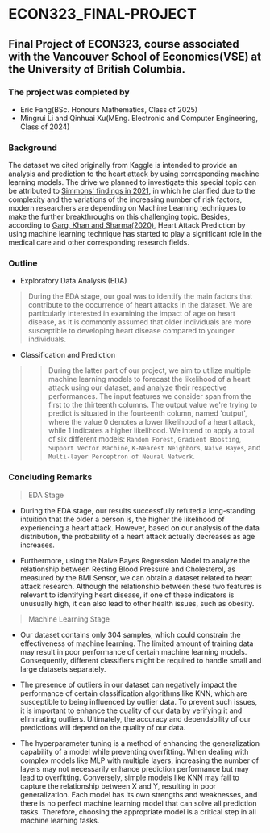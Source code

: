 # ECON323_FINAL-PROJECT

## Final Project of ECON323, course associated with the Vancouver School of Economics(VSE) at the University of British Columbia.

### The project was completed by 
- Eric Fang(BSc. Honours Mathematics, Class of 2025)
- Mingrui Li and Qinhuai Xu(MEng. Electronic and Computer Engineering, Class of 2024)


### Background

The dataset we cited originally from Kaggle is intended to provide an analysis and prediction to the heart attack by using corresponding machine learning models. The drive we planned to investigate this special topic can be attributed to [Simmons' findings in 2021](https://libres.uncg.edu/ir/ecsu/f/Brandon_Simmons_Thesis-Final.pdf), in which he clarified due to the complexity and the variations of the increasing number of risk factors, modern researchers are depending on Machine Learning techniques to make the further breakthroughs on this challenging topic. Besides, according to [Garg, Khan and Sharma(2020)](https://iopscience.iop.org/article/10.1088/1757-899X/1022/1/012046), Heart Attack Prediction by using machine learning technique has started to play a significant role in the medical care and other corresponding research fields.

### Outline

* Exploratory Data Analysis (EDA)

> During the EDA stage, our goal was to identify the main factors that contribute to the occurrence of heart attacks in the dataset. We are particularly interested in examining the impact of age on heart disease, as it is commonly assumed that older individuals are more susceptible to developing heart disease compared to younger individuals.

* Classification and Prediction

> > During the latter part of our project, we aim to utilize multiple machine learning models to forecast the likelihood of a heart attack using our dataset, and analyze their respective performances. The input features we consider span from the first to the thirteenth columns. The output value we're trying to predict is situated in the fourteenth column, named 'output', where the value 0 denotes a lower likelihood of a heart attack, while 1 indicates a higher likelihood. We intend to apply a total of six different models: `Random Forest`, `Gradient Boosting`, `Support Vector Machine`, `K-Nearest Neighbors`, `Naive Bayes`, and `Multi-layer Perceptron of Neural Network`.


### Concluding Remarks

> EDA Stage

- During the EDA stage, our results successfully refuted a long-standing intuition that the older a person is, the higher the likelihood of experiencing a heart attack. However, based on our analysis of the data distribution, the probability of a heart attack actually decreases as age increases. 

- Furthermore, using the Naive Bayes Regression Model to analyze the relationship between Resting Blood Pressure and Cholesterol, as measured by the BMI Sensor, we can obtain a dataset related to heart attack research. Although the relationship between these two features is relevant to identifying heart disease, if one of these indicators is unusually high, it can also lead to other health issues, such as obesity.

> Machine Learning Stage

- Our dataset contains only 304 samples, which could constrain the effectiveness of machine learning. The limited amount of training data may result in poor performance of certain machine learning models. Consequently, different classifiers might be required to handle small and large datasets separately.

- The presence of outliers in our dataset can negatively impact the performance of certain classification algorithms like KNN, which are susceptible to being influenced by outlier data. To prevent such issues, it is important to enhance the quality of our data by verifying it and eliminating outliers. Ultimately, the accuracy and dependability of our predictions will depend on the quality of our data.

- The hyperparameter tuning is a method of enhancing the generalization capability of a model while preventing overfitting. When dealing with complex models like MLP with multiple layers, increasing the number of layers may not necessarily enhance prediction performance but may lead to overfitting. Conversely, simple models like KNN may fail to capture the relationship between X and Y, resulting in poor generalization. Each model has its own strengths and weaknesses, and there is no perfect machine learning model that can solve all prediction tasks. Therefore, choosing the appropriate model is a critical step in all machine learning tasks.
